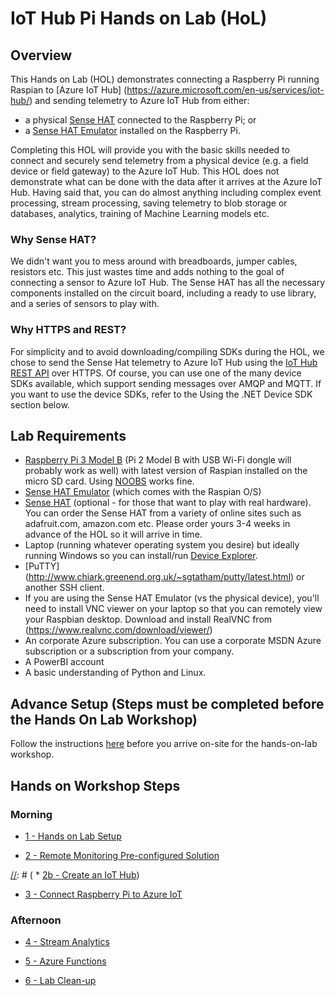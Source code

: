 # IoT Hub Pi Hands on Lab (HoL)

## Overview
This Hands on Lab (HOL) demonstrates connecting a Raspberry Pi running Raspian to [Azure IoT Hub] (https://azure.microsoft.com/en-us/services/iot-hub/) and sending telemetry to Azure IoT Hub from either:
- a physical [Sense HAT](https://www.raspberrypi.org/products/sense-hat/) connected to the Raspberry Pi; or
- a [Sense HAT Emulator](https://www.raspberrypi.org/blog/sense-hat-emulator/) installed on the Raspberry Pi.

Completing this HOL will provide you with the basic skills needed to connect and securely send telemetry from a physical device (e.g. a field device or field gateway) to the Azure IoT Hub. This HOL does not demonstrate what can be done with the data after it arrives at the Azure IoT Hub. Having said that, you can do almost anything including complex event processing, stream processing, saving telemetry to blob storage or databases, analytics, training of Machine Learning models etc.

### Why Sense HAT?
We didn't want you to mess around with breadboards, jumper cables, resistors etc. This just wastes time and adds nothing to the goal of connecting a sensor to Azure IoT Hub. The Sense HAT has all the necessary components installed on the circuit board, including a ready to use library, and a series of sensors to play with.

### Why HTTPS and REST?
For simplicity and to avoid downloading/compiling SDKs during the HOL, we chose to send the Sense Hat telemetry to Azure IoT Hub using the [IoT Hub REST API](https://docs.microsoft.com/en-us/rest/api/iothub/) over HTTPS. Of course, you can use one of the many device SDKs available, which support sending messages over AMQP and MQTT. If you want to use the device SDKs, refer to the Using the .NET Device SDK section below.

## Lab Requirements
- [Raspberry Pi 3 Model B](https://www.raspberrypi.org/products/raspberry-pi-3-model-b/) (Pi 2 Model B with USB Wi-Fi dongle will probably work as well) with latest version of Raspian installed on the micro SD card. Using [NOOBS](https://www.raspberrypi.org/downloads/noobs/) works fine. 
- [Sense HAT Emulator](https://www.raspberrypi.org/blog/sense-hat-emulator/) (which comes with the Raspian O/S)
- [Sense HAT](https://www.raspberrypi.org/products/sense-hat/) (optional - for those that want to play with real hardware). You can order the Sense HAT from a variety of online sites such as adafruit.com, amazon.com etc. Please order yours 3-4 weeks in advance of the HOL so it will arrive in time.
- Laptop (running whatever operating system you desire) but ideally running Windows so you can install/run [Device Explorer](https://github.com/Azure/azure-iot-sdks/releases/download/2016-11-17/SetupDeviceExplorer.msi). 
- [PuTTY] (http://www.chiark.greenend.org.uk/~sgtatham/putty/latest.html) or another SSH client.
- If you are using the Sense HAT Emulator (vs the physical device), you'll need to install VNC viewer on your laptop so that you can remotely view your Raspbian desktop. Download and install RealVNC from (https://www.realvnc.com/download/viewer/)
- An corporate Azure subscription. You can use a corporate MSDN Azure subscription or a subscription from your company. 
- A PowerBI account 
- A basic understanding of Python and Linux.

## Advance Setup (Steps must be completed before the Hands On Lab Workshop)

Follow the instructions [here](/Prep) before you arrive on-site for the hands-on-lab workshop. 


## Hands on Workshop Steps

### Morning

 * [1 - Hands on Lab Setup](/1)

 * [2 - Remote Monitoring Pre-configured Solution](/2/README.md)<br>

[//]: # (or if you are not able to create a pre-configured solution, follow the "Create IoT Hub" steps in the following link:)

[//]: # ( * [2b - Create an IoT Hub](OptionalLabs/IoTHubCreation.md))

 * [3 - Connect Raspberry Pi to Azure IoT](/3)

### Afternoon


 * [4 - Stream Analytics](/StreamAnalytics)

 * [5 - Azure Functions](/AzureFunction)
 
 * [6 - Lab Clean-up](/Cleanup)
